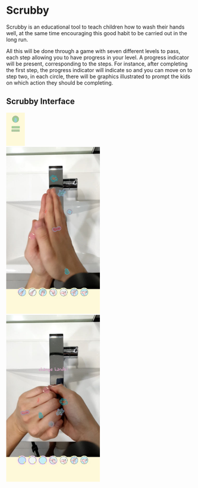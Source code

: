 # Scrubby
Scrubby is an educational tool to teach children how to wash their hands well, at the same time encouraging this good habit to be carried out in the long run. 

All this will be done through a game with seven different levels to pass, each step allowing you to have progress in your level. A progress indicator will be present, corresponding to the steps. For instance, after completing the first step, the progress indicator will indicate so and you can move on to step two, in each circle, there will be graphics illustrated to prompt the kids on which action they should be completing. 

<h2>Scrubby Interface</h2>

<div class="row">
  <div class="column">
    <img src="images/homescreen.jpg" alt="home" style="width:10%">
  </div>
  <div class="column">
    <img src="images/hand1.jpg" alt="hand1" style="width:50%">
  </div>
  <div class="column">
    <img src="images/hand2.jpg" alt="hand2" style="width:50%">
  </div>
</div>
